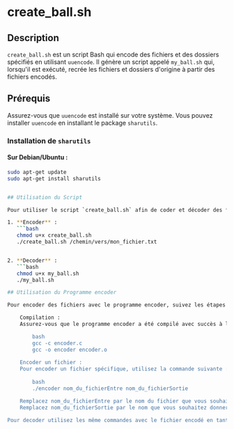# create_ball.sh

## Description

`create_ball.sh` est un script Bash qui encode des fichiers et des dossiers spécifiés en utilisant `uuencode`. Il génère un script appelé `my_ball.sh` qui, lorsqu'il est exécuté, recrée les fichiers et dossiers d'origine à partir des fichiers encodés.

## Prérequis
Assurez-vous que `uuencode` est installé sur votre système. Vous pouvez installer `uuencode` en installant le package `sharutils`.
### Installation de `sharutils`
#### Sur Debian/Ubuntu :
```bash
sudo apt-get update
sudo apt-get install sharutils


## Utilisation du Script

Pour utiliser le script `create_ball.sh` afin de coder et décoder des fichiers, suivez les étapes suivantes :

1. **Encoder** :
   ```bash
   chmod u+x create_ball.sh
   ./create_ball.sh /chemin/vers/mon_fichier.txt


2. **Decoder** :
   ```bash
   chmod u+x my_ball.sh
   ./my_ball.sh

## Utilisation du Programme encoder

Pour encoder des fichiers avec le programme encoder, suivez les étapes suivantes :

    Compilation :
    Assurez-vous que le programme encoder a été compilé avec succès à l'aide de la commande suivante :

        bash
        gcc -c encoder.c
        gcc -o encoder encoder.o
    
    Encoder un fichier :
    Pour encoder un fichier spécifique, utilisez la commande suivante :
    
        bash
        ./encoder nom_du_fichierEntre nom_du_fichierSortie

    Remplacez nom_du_fichierEntre par le nom du fichier que vous souhaitez encoder.
    Remplacez nom_du_fichierSortie par le nom que vous souhaitez donner au fichier encodé en sortie.

Pour decoder utilisez les même commandes avec le fichier encodé en tant qu'entrée.


